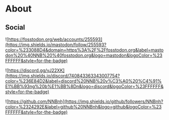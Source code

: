 # About

## Social
![https://fosstodon.org/web/accounts/255593](https://img.shields.io/mastodon/follow/255593?color=%233088D4&domain=https%3A%2F%2Ffosstodon.org&label=mastodon%20%40NNB%20%40fosstodon.org&logo=mastodon&logoColor=%23FFFFFF&style=for-the-badge)

![https://discord.gg/vJ22XK](https://img.shields.io/discord/740843363343007754?color=%236E84D2&label=discord%20NNB%20v%C3%A0%20%C4%91%E1%BB%93ng%20b%E1%BB%8Dn&logo=discord&logoColor=%23FFFFFF&style=for-the-badge)

![https://github.com/NNBnh](https://img.shields.io/github/followers/NNBnh?color=%2324292E&label=github%20NNBnh&logo=github&logoColor=%23FFFFFF&style=for-the-badge)
